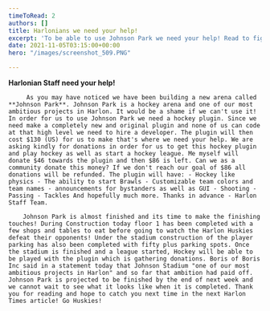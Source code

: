```yaml
---
timeToRead: 2
authors: []
title: Harlonians we need your help!
excerpt: 'To be able to use Johnson Park we need your help! Read to figure out how! '
date: 2021-11-05T03:15:00+00:00
hero: "/images/screenshot_509.PNG"

---
```

**Harlonian Staff need your help!**

         As you may have noticed we have been building a new arena called **Johnson Park**. Johnson Park is a hockey arena and one of our most ambitious projects in Harlon. It would be a shame if we can't use it! In order for us to use Johnson Park we need a hockey plugin. Since we need make a completely new and original plugin and none of us can code at that high level we need to hire a developer. The plugin will then cost $130 (US) for us to make that's where we need your help. We are asking kindly for donations in order for us to get this hockey plugin and play hockey as well as start a hockey league. Me myself will donate $46 towards the plugin and then $86 is left. Can we as a community donate this money? If we don't reach our goal of $86 all donations will be refunded. The plugin will have: - Hockey like physics - The ability to start Brawls - Customizable team colors and team names - announcements for bystanders as well as GUI - Shooting - Passing - Tackles And hopefully much more. Thanks in advance - Harlon Staff Team.

        Johnson Park is almost finished and its time to make the finishing touches! During Construction today floor 1 has been completed with a few shops and tables to eat before going to watch the Harlon Huskies defeat their opponents! Under the stadium construction of the player parking has also been completed with fifty plus parking spots. Once the stadium is finished and a league started, Hockey will be able to be played with the plugin which is gathering donations. Boris of Boris Inc said in a statement today that Johnson Stadium "one of our most ambitious projects in Harlon" and so far that ambition had paid off. Johnson Park is projected to be finished by the end of next week and we cannot wait to see what it looks like when it is completed. Thank you for reading and hope to catch you next time in the next Harlon Times article! Go Huskies!